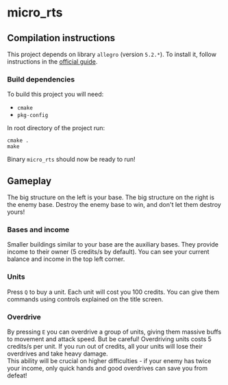 # micro_rts

## Compilation instructions

This project depends on library `allegro` (version `5.2.*`). To install it, follow instructions in the
[official guide](https://github.com/liballeg/allegro_wiki/wiki/Quickstart).

### Build dependencies

To build this project you will need:
- `cmake`
- `pkg-config`

In root directory of the project run:

```
cmake .
make
```

Binary `micro_rts` should now be ready to run!

## Gameplay

The big structure on the left is your base. The big structure on the right is the enemy base. Destroy the enemy base to 
win, and don't let them destroy yours!

### Bases and income

Smaller buildings similar to your base are the auxiliary bases. They provide income to their owner
(5 credits/s by default). You can see your current balance and income in the top left corner.

### Units
Press `Q` to buy a unit. Each unit will cost you 100 credits. You can give them commands using controls 
explained on the title screen. 

### Overdrive
By pressing `E` you can overdrive a group of units, giving them massive buffs to movement and attack speed. 
But be careful! Overdriving units costs 5 credits/s per unit. If you run out of credits, all your units will lose their
overdrives and take heavy damage.  
This ability will be crucial on higher difficulties - if your enemy has twice your income, only quick hands and good 
overdrives can save you from defeat!
